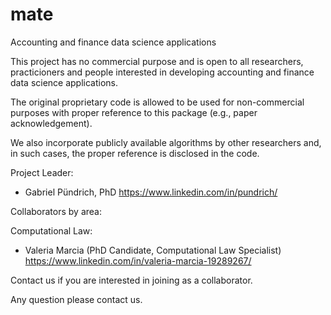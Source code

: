 # mate
Accounting and finance data science applications

This project has no commercial purpose and is open to all researchers, practicioners and people interested in developing accounting and finance data science applications.

The original proprietary code is allowed to be used for non-commercial purposes with proper reference to this package (e.g., paper acknowledgement).

We also incorporate publicly available algorithms by other researchers and, in such cases, the proper reference is disclosed in the code.

Project Leader:
- Gabriel Pündrich, PhD  https://www.linkedin.com/in/pundrich/

Collaborators by area:

Computational Law:
- Valeria Marcia (PhD Candidate, Computational Law Specialist) https://www.linkedin.com/in/valeria-marcia-19289267/

Contact us if you are interested in joining as a collaborator.

Any question please contact us.
